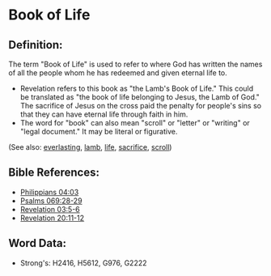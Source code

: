 # Book of Life #

## Definition: ##

The term "Book of Life" is used to refer to where God has written the names of all the people whom he has redeemed and given eternal life to.

* Revelation refers to this book as "the Lamb's Book of Life." This could be translated as "the book of life belonging to Jesus, the Lamb of God." The sacrifice of Jesus on the cross paid the penalty for people's sins so that they can have eternal life through faith in him.
* The word for "book" can also mean "scroll" or "letter" or "writing" or "legal document." It may be literal or figurative.

(See also: [everlasting](../kt/eternity.md), [lamb](../kt/lamb.md), [life](../kt/life.md), [sacrifice](../other/sacrifice.md), [scroll](../other/scroll.md))

## Bible References: ##

* [Philippians 04:03](rc://en/tn/help/php/04/03)
* [Psalms 069:28-29](rc://en/tn/help/psa/069/028)
* [Revelation 03:5-6](rc://en/tn/help/rev/03/05)
* [Revelation 20:11-12](rc://en/tn/help/rev/20/11)

## Word Data: ##

* Strong's: H2416, H5612, G976, G2222
